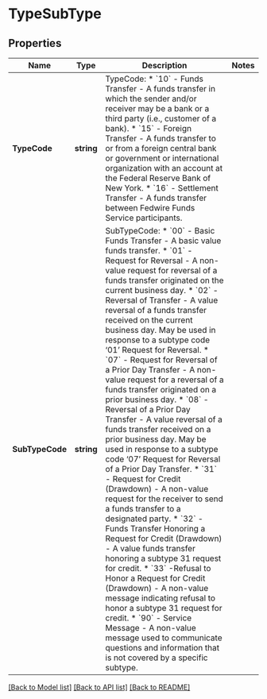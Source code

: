 # TypeSubType

## Properties
Name | Type | Description | Notes
------------ | ------------- | ------------- | -------------
**TypeCode** | **string** | TypeCode:  * &#x60;10&#x60; - Funds Transfer - A funds transfer in which the sender and/or receiver may be a bank or a third party (i.e., customer of a bank). * &#x60;15&#x60; - Foreign Transfer - A funds transfer to or from a foreign central bank or government or international organization with an account at the Federal Reserve Bank of New York. * &#x60;16&#x60; - Settlement Transfer - A funds transfer between Fedwire Funds Service participants.  | 
**SubTypeCode** | **string** | SubTypeCode:  * &#x60;00&#x60; - Basic Funds Transfer - A basic value funds transfer. * &#x60;01&#x60; - Request for Reversal - A non-value request for reversal of a funds transfer originated on the current business day. * &#x60;02&#x60; - Reversal of Transfer - A value reversal of a funds transfer received on the current business day.  May be used in response to a subtype code ‘01’ Request for Reversal. * &#x60;07&#x60; - Request for Reversal of a Prior Day Transfer - A non-value request for a reversal of a funds transfer originated on a prior business day. * &#x60;08&#x60; - Reversal of a Prior Day Transfer - A value reversal of a funds transfer received on a prior business day.  May be used in response to a subtype code ‘07’ Request for Reversal of a Prior Day Transfer. * &#x60;31&#x60; - Request for Credit (Drawdown) - A non-value request for the receiver to send a funds transfer to a designated party. * &#x60;32&#x60; - Funds Transfer Honoring a Request for Credit (Drawdown) -  A value funds transfer honoring a subtype 31 request for credit. * &#x60;33&#x60; -Refusal to Honor a Request for Credit (Drawdown) - A non-value message indicating refusal to honor a subtype 31 request for credit. * &#x60;90&#x60; - Service Message - A non-value message used to communicate questions and information that is not covered by a specific subtype.  | 

[[Back to Model list]](../README.md#documentation-for-models) [[Back to API list]](../README.md#documentation-for-api-endpoints) [[Back to README]](../README.md)


